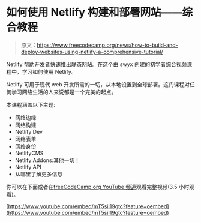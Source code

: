 # 如何使用 Netlify 构建和部署网站——综合教程

> 原文：<https://www.freecodecamp.org/news/how-to-build-and-deploy-websites-using-netlify-a-comprehensive-tutorial/>

Netlify 帮助开发者快速推出静态网站。在这个由 swyx 创建的初学者综合视频课程中，学习如何使用 Netlify。

Netlify 可用于现代 web 开发所需的一切，从本地设置到全球部署。这门课程对任何学习网络生活的人来说都是一个完美的起点。

本课程涵盖以下主题:

*   网络边缘
*   网络构建
*   Netlify Dev
*   网络表单
*   网络身份
*   NetlifyCMS
*   Netlify Addons:其他一切！
*   Netlify API
*   从哪里了解更多信息

你可以在下面或者在[freeCodeCamp.org YouTube 频道](https://www.youtube.com/watch?v=mT5siI19gtc)观看完整视频(3.5 小时观看)。

[https://www.youtube.com/embed/mT5siI19gtc?feature=oembed](https://www.youtube.com/embed/mT5siI19gtc?feature=oembed)